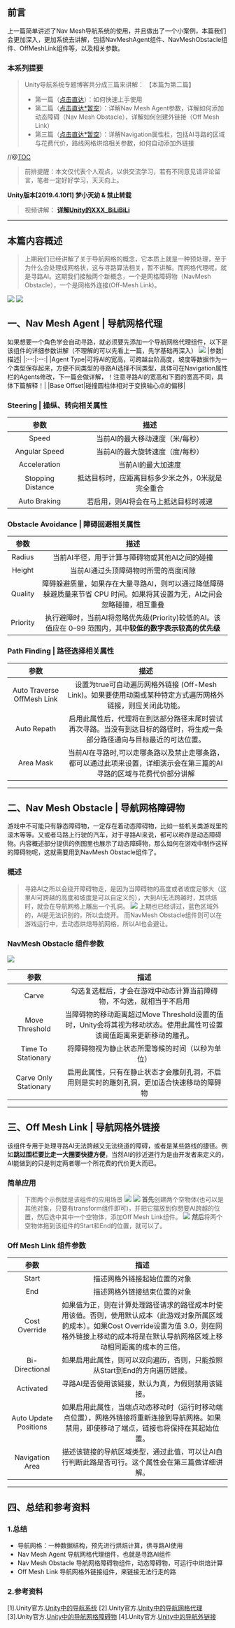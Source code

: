 ## 前言
上一篇简单讲述了Nav Mesh导航系统的使用，并且做出了一个小案例，本篇我们会更加深入，更加系统去讲解，包括NavMeshAgent组件、NavMeshObstacle组件、OffMeshLink组件等，以及相关参数。

### 本系列提要
> Unity导航系统专题博客共分成三篇来讲解： 【本篇为第二篇】
> - 第一篇（[点击直达](https://blog.csdn.net/weixin_43147385/article/details/126580688?spm=1001.2014.3001.5501)）：如何快速上手使用
> - 第二篇（[点击直达*暂空](空地址)）：详解Nav Mesh Agent参数，详解如何添加动态障碍（Nav Mesh Obstacle），详解如何创建外链接（Off Mesh Link）
> - 第三篇（[点击直达*暂空](空地址)）：详解Navigation属性栏，包括AI寻路的区域与花费代价，路线网格烘焙相关参数，如何自动添加外链接

//@[TOC](目录)

> 前排提醒：本文仅代表个人观点，以供交流学习，若有不同意见请评论留言，笔者一定好好学习，天天向上。

**Unity版本[2019.4.10f1] 梦小天幼 & 禁止转载**
> 视频讲解：
**[详解Unity的XXX_BiLiBiLi](空地址)**

---
## 本篇内容概述

> 上期我们已经讲解了关于导航网格的概念，它本质上就是一种预处理，至于为什么会处理成网格状，这与寻路算法相关，暂不讲解。而网格代理呢，就是寻路AI。这期我们接触两个新概念，一个是网格障碍物（NavMesh Obstacle），一个是网格外连接(Off-Mesh Link)。
<img src = "img/g1.gif" />
<img src = "img/g2.gif" />

## 一、Nav Mesh Agent | 导航网格代理
如果想要一个角色学会自动寻路，就必须要先添加一个导航网格代理组件，以下是该组件的详细参数讲解（不理解的可以先看上一篇，先学基础再深入）
<img src = "img/p1.png" />
|参数|描述|
|:--:|:--:|
|Agent Type|可将AI的宽高，可跨越台阶高度，坡度等数据作为一个类型保存起来，方便不同类型的寻路AI选择不同类型，具体可在Navigation属性栏的Agents修改，下一篇会做详解，！注意寻路AI的宽高和下面的宽高不同，具体下篇解释！|
|Base Offset|碰撞圆柱体相对于变换轴心点的偏移|

### Steering | 操纵、转向相关属性
|参数|描述|
|:--:|:--:|
|Speed|当前AI的最大移动速度（米/每秒）
|Angular Speed|当前AI的最大旋转速度（度/每秒）
|Acceleration|当前AI的最大加速度
|Stopping Distance|抵达目标时，应距离目标多少米之外，0米就是完全重合
|Auto Braking|若启用，则AI将会在马上抵达目标时减速

### Obstacle Avoidance | 障碍回避相关属性
|参数|描述|
|:--:|:--:|
|Radius|当前AI半径，用于计算与障碍物或其他AI之间的碰撞
|Height|当前AI通过头顶障碍物时所需的高度间隙
|Quality|障碍躲避质量，如果存在大量寻路AI，则可以通过降低障碍躲避质量来节省 CPU 时间。如果将其设置为无，AI之间会忽略碰撞，相互重叠
|Priority|执行避障时，当前AI将忽略优先级(Priority)较低的AI。该值应在 0–99 范围内，其中**较低的数字表示较高的优先级**

### Path Finding | 路径选择相关属性
|参数|描述|
|:--:|:--:|
|Auto Traverse OffMesh Link|设置为true可自动遍历网格外链接 (Off-Mesh Link)。如果要使用动画或某种特定方式遍历网格外链接，则应关闭此功能。|
|Auto Repath|启用此属性后，代理将在到达部分路径末尾时尝试再次寻路。当没有到达目标的路径时，将生成一条部分路径通向与目标最近的可达位置。|
|Area Mask|当前AI在寻路时,可以走哪条路以及禁止走哪条路，都可以通过此项来设置，详细演示会在第三篇的AI寻路的区域与花费代价部分讲解|

---
## 二、Nav Mesh Obstacle | 导航网格障碍物
游戏中不可能只有静态障碍物，一定存在着动态障碍物，比如一些机关类游戏里的滚木等等。又或者马路上行驶的汽车，对于寻路AI来说，都可以称作是动态障碍物。内容概述部分提供的例图里也展示了动态障碍物，那么如何在游戏中制作这样的障碍物呢，这就需要用到NavMesh Obstacle组件了。
### 概述
> 寻路AI之所以会绕开障碍物走，是因为当障碍物的高度或者坡度足够大（这里AI可跨越的高度和坡度是可以自定义的），大到AI无法跨越时，其烘焙时，就会在导航网格上雕出一个孔洞。
> <img src = "img/p3.png" />
> 上期也已经讲过，蓝色区域外的，AI是无法识别的，所以会绕开。
> 而NavMesh Obstacle组件则可以在游戏运行中，去动态烘焙导航网格，所以AI也会避让。

### NavMesh Obstacle 组件参数
<img src = "img/p2.png" />

|参数|描述|
|:--:|:--:|
|Carve|勾选复选框后，才会在游戏中动态计算当前障碍物，不勾选，就相当于不启用
|Move Threshold|当障碍物的移动距离超过Move Threshold设置的值时，Unity会将其视为移动状态。使用此属性可设置该阈值距离来更新移动的雕孔。
|Time To Stationary|将障碍物视为静止状态所需等候的时间（以秒为单位）
|Carve Only Stationary|启用此属性，只有在静止状态才会雕刻孔洞，不启用则是实时的雕刻孔洞，更加适合快速移动的障碍物
---

## 三、Off Mesh Link | 导航网格外链接
该组件专用于处理寻路AI无法跨越又无法绕道的障碍，或者是某些路线的捷径。例如**跳过围栏要比走一大圈要快捷方便**，当然AI的抄近道行为是由开发者来定义的，AI能做到的只是判定两者哪一个所花费的代价更大而已。

### 简单应用
> 下图两个示例就是该组件的应用场景
> <img src = "img/p4.png" />
> <img src = "img/p5.png" />
> **首先**创建两个空物体(也可以是其他对象，只要有transform组件即可)，并把它摆放到你想要AI跨越的位置，然后选中其中一个空物体，添加Off Mesh Link组件。
> <img src = "img/p6.png" />
> **然后**将两个空物体拖到该组件的Start和End的位置，就可以了。

### Off Mesh Link 组件参数
|参数|描述|
|:--:|:--:|
|Start|描述网格外链接起始位置的对象
|End|描述网格外链接结束位置的对象
|Cost Override|如果值为正，则在计算处理路径请求的路径成本时使用该值。否则，使用默认成本（此游戏对象所属区域的成本）。如果Cost Override设置为值 3.0，则在网格外链接上移动的成本将是在默认导航网格区域上移动相同距离的成本的三倍。
|Bi-Directional|如果启用此属性，则可以双向遍历，否则，只能按照从Start到End的方向遍历链接。
|Activated|寻路AI是否使用该链接，默认为真，为假则禁用该链接。
|Auto Update Positions|如果启用此属性，当端点动态移动时（运行时移动端点位置），网格外链接将重新连接到导航网格。如果禁用，即使移动了端点，链接也将保持在其起始位置。
|Navigation Area|描述该链接的导航区域类型，通过此值，可以让AI自行判断此路是否可行。这个属性会在第三篇做详细讲解。

---
## 四、总结和参考资料
### 1.总结
* 导航网格：一种数据结构，预先进行烘焙计算，供寻路AI使用
* Nav Mesh Agent 导航网格代理组件，也就是寻路AI组件
* Nav Mesh Obstacle 导航网格障碍物组件，动态障碍物，可运行中烘焙计算
* Off Mesh Link 导航网格外链接组件，来链接无法行走的路
### 2.参考资料
[1].Unity官方.[Unity中的导航系统](https://docs.unity3d.com/cn/2020.2/Manual/nav-NavigationSystem.html)
[2].Unity官方.[Unity中的导航网格代理](https://docs.unity3d.com/cn/2020.2/Manual/class-NavMeshAgent.html)
[3].Unity官方.[Unity中的导航网格障碍物](https://docs.unity3d.com/cn/2020.2/Manual/class-NavMeshObstacle.html)
[4].Unity官方.[Unity中的导航外链接](https://docs.unity3d.com/cn/2020.2/Manual/class-OffMeshLink.html)
